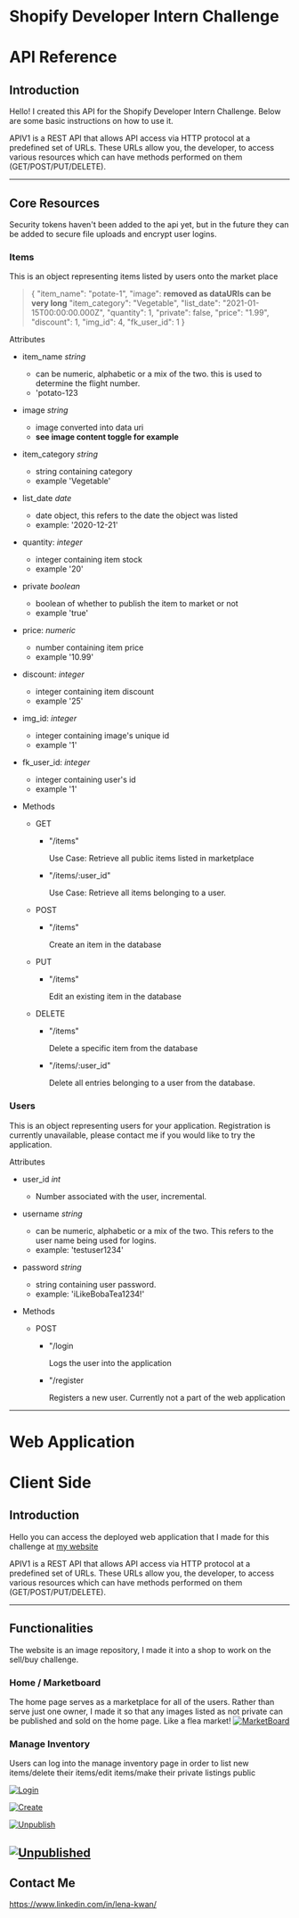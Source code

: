 # Shopify Developer Intern Challenge

# API Reference

## Introduction

Hello! I created this API for the Shopify Developer Intern Challenge. Below are some basic instructions on how to use it.

APIV1 is a REST API that allows API access via HTTP protocol at a predefined set of URLs. These URLs allow you, the developer, to access various resources which can have methods performed on them (GET/POST/PUT/DELETE). 

---

## Core Resources

Security tokens haven't been added to the api yet, but in the future they can be added to secure file uploads and encrypt user logins.

### Items

This is an object representing items listed by users onto the market place

> {
"item_name": "potate-1",
"image":  **removed as dataURIs can be very long**
"item_category": "Vegetable",
"list_date": "2021-01-15T00:00:00.000Z",
"quantity": 1,
"private": false,
"price": "1.99",
"discount": 1,
"img_id": 4,
"fk_user_id": 1
}

Attributes

- item_name *string*
    - can be numeric, alphabetic or a mix of the two. this is used to determine the flight number.
    - 'potato-123
- image *string*
    - image converted into data uri
    - **see image content toggle for example**
- item_category *string*
    - string containing category
    - example 'Vegetable'
- list_date *date*
    - date object, this refers to the date the object was listed
    - example: '2020-12-21'
- quantity: *integer*
    - integer containing item stock
    - example '20'
- private *boolean*
    - boolean of whether to publish the item to market or not
    - example 'true'
- price: *numeric*
    - number containing item price
    - example '10.99'
- discount: *integer*
    - integer containing item discount
    - example '25'
- img_id: *integer*
    - integer containing image's unique id
    - example '1'
- fk_user_id: *integer*
    - integer containing user's id
    - example '1'

- Methods
    - GET
        - "/items"

            Use Case: Retrieve all public items listed in marketplace

        - "/items/:user_id"

            Use Case: Retrieve all items belonging to a user.

    - POST
        - "/items"

            Create an item in the database

    - PUT
        - "/items"

            Edit an existing item in the database

    - DELETE
        - "/items"

            Delete a specific item from the database

        - "/items/:user_id"

            Delete all entries belonging to a user from the database.

### Users

This is an object representing users for your application. Registration is currently unavailable, please contact me if you would like to try the application.

Attributes

- user_id *int*
    - Number associated with the user, incremental.
- username *string*
    - can be numeric, alphabetic or a mix of the two. This refers to the user name being used for logins.
    - example: 'testuser1234'
- password *string*
    - string containing user password.
    - example: 'iLikeBobaTea1234!'

- Methods
    - POST
        - "/login

            Logs the user into the application

        - "/register

            Registers a new user. Currently not a part of the web application

 

---
# Web Application

# Client Side

## Introduction

Hello you can access the deployed web application that I made for this challenge at [my website](https://lenakwan.ca/shopifyChallenge/)

APIV1 is a REST API that allows API access via HTTP protocol at a predefined set of URLs. These URLs allow you, the developer, to access various resources which can have methods performed on them (GET/POST/PUT/DELETE). 

---

## Functionalities

The website is an image repository, I made it into a shop to work on the sell/buy challenge.

### Home / Marketboard

The home page serves as a marketplace for all of the users. Rather than serve just one owner, I made it so that any images listed as not private can be published and sold on the home page. Like a flea market!
[![MarketBoard](https://i.gyazo.com/8d34f1f50eca4a2285b7c03515644ee5.gif)](https://gyazo.com/8d34f1f50eca4a2285b7c03515644ee5)
### Manage Inventory

Users can log into the manage inventory page in order to list new items/delete their items/edit items/make their private listings public

[![Login](https://i.gyazo.com/2d185354a3491f017f3e7d971af8666d.gif)](https://gyazo.com/2d185354a3491f017f3e7d971af8666d)

[![Create](https://i.gyazo.com/c28d2842ba6f289789cacc7834f1f354.png)](https://gyazo.com/c28d2842ba6f289789cacc7834f1f354)

[![Unpublish](https://i.gyazo.com/f0ce8c6b5d64c46f1621873d70a50f9d.gif)](https://gyazo.com/f0ce8c6b5d64c46f1621873d70a50f9d)

[![Unpublished](https://i.gyazo.com/577500ac2be268fe8271704e99e4d6f0.png)](https://gyazo.com/577500ac2be268fe8271704e99e4d6f0)
---

## Contact Me

https://www.linkedin.com/in/lena-kwan/
